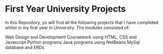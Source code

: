 # First Year University Projects
 
In this Repository, yo will find all the following projects that I have completed whilst in my first year in University. The modules consisted of:

Web Design and Development Coursework using HTML, CSS and Javascript
Python programs
Java programs using NetBeans
MySql database and ERDs
